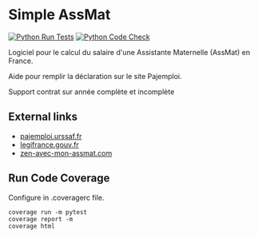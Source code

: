 # Simple AssMat

[![Python Run Tests](https://github.com/nboutin/simple_ass_mat/actions/workflows/run_tests.yml/badge.svg?branch=main)](https://github.com/nboutin/simple_ass_mat/actions/workflows/run_tests.yml)
[![Python Code Check](https://github.com/nboutin/simple_ass_mat/actions/workflows/python_code_check.yml/badge.svg?branch=main)](https://github.com/nboutin/simple_ass_mat/actions/workflows/python_code_check.yml)

Logiciel pour le calcul du salaire d'une Assistante Maternelle (AssMat) en France.

Aide pour remplir la déclaration sur le site Pajemploi.

Support contrat sur année complète et incomplète

## External links

- [pajemploi.urssaf.fr](https://www.pajemploi.urssaf.fr/pajewebinfo/cms/sites/pajewebinfo/accueil/employeur-dassistante-maternelle/je-recrute-et-jemploie/definir-les-heures-de-garde.html)
- [legifrance.gouv.fr](https://www.legifrance.gouv.fr/conv_coll/id/KALITEXT000043941642)
- [zen-avec-mon-assmat.com](https://zen-avec-mon-assmat.com/autres-elements-salaire-nounou/)

## Run Code Coverage

Configure in .coveragerc file.

    coverage run -m pytest
    coverage report -m
    coverage html
